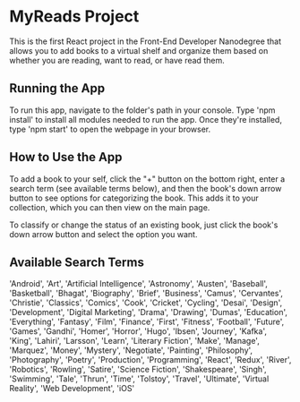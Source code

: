 # MyReads Project
This is the first React project in the Front-End Developer Nanodegree that allows you to add books to a virtual shelf and organize them based on whether you are reading, want to read, or have read them.

## Running the App

To run this app, navigate to the folder's path in your console. Type 'npm install' to install all modules needed to run the app. Once they're installed, type 'npm start' to open the webpage in your browser.

## How to Use the App
To add a book to your self, click the "+" button on the bottom right, enter a search term (see available terms below), and then the book's down arrow button to see options for categorizing the book. This adds it to your collection, which you can then view on the main page.

To classify or change the status of an existing book, just click the book's down arrow button and select the option you want.

## Available Search Terms

'Android', 'Art', 'Artificial Intelligence', 'Astronomy', 'Austen', 'Baseball', 'Basketball', 'Bhagat', 'Biography', 'Brief', 'Business', 'Camus', 'Cervantes', 'Christie', 'Classics', 'Comics', 'Cook', 'Cricket', 'Cycling', 'Desai', 'Design', 'Development', 'Digital Marketing', 'Drama', 'Drawing', 'Dumas', 'Education', 'Everything', 'Fantasy', 'Film', 'Finance', 'First', 'Fitness', 'Football', 'Future', 'Games', 'Gandhi', 'Homer', 'Horror', 'Hugo', 'Ibsen', 'Journey', 'Kafka', 'King', 'Lahiri', 'Larsson', 'Learn', 'Literary Fiction', 'Make', 'Manage', 'Marquez', 'Money', 'Mystery', 'Negotiate', 'Painting', 'Philosophy', 'Photography', 'Poetry', 'Production', 'Programming', 'React', 'Redux', 'River', 'Robotics', 'Rowling', 'Satire', 'Science Fiction', 'Shakespeare', 'Singh', 'Swimming', 'Tale', 'Thrun', 'Time', 'Tolstoy', 'Travel', 'Ultimate', 'Virtual Reality', 'Web Development', 'iOS'
